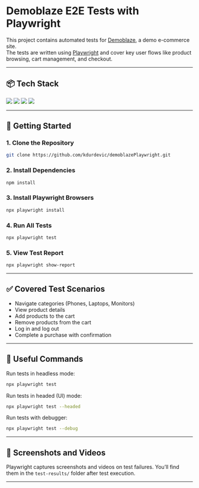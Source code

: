 # Demoblaze E2E Tests with Playwright

This project contains automated tests for [Demoblaze](https://www.demoblaze.com/), a demo e-commerce site.  
The tests are written using [Playwright](https://playwright.dev/) and cover key user flows like product browsing, cart management, and checkout.

---

## 📦 Tech Stack  

<img src="https://img.shields.io/badge/Playwright-45ba4b?style=for-the-badge&logo=Playwright&logoColor=white" /> <img src="https://img.shields.io/badge/TypeScript-007ACC?style=for-the-badge&logo=typescript&logoColor=white" /> <img src="https://img.shields.io/badge/Node%20js-339933?style=for-the-badge&logo=nodedotjs&logoColor=white" /> <img src="https://img.shields.io/badge/Visual%20Studio%20Code-007ACC?logo=visualstudiocode&logoColor=white"/> 

---

## 🚀 Getting Started

### 1. Clone the Repository

```bash
git clone https://github.com/kdurdevic/demoblazePlaywright.git
```

### 2. Install Dependencies

```bash
npm install
```

### 3. Install Playwright Browsers

```bash
npx playwright install
```

### 4. Run All Tests

```bash
npx playwright test
```

### 5. View Test Report

```bash
npx playwright show-report
```

---

## ✅ Covered Test Scenarios

- Navigate categories (Phones, Laptops, Monitors)  
- View product details  
- Add products to the cart  
- Remove products from the cart  
- Log in and log out  
- Complete a purchase with confirmation  

---

## 🧰 Useful Commands

Run tests in headless mode:

```bash
npx playwright test
```

Run tests in headed (UI) mode:

```bash
npx playwright test --headed
```

Run tests with debugger:

```bash
npx playwright test --debug
```

---

## 📸 Screenshots and Videos

Playwright captures screenshots and videos on test failures. You’ll find them in the `test-results/` folder after test execution.

---